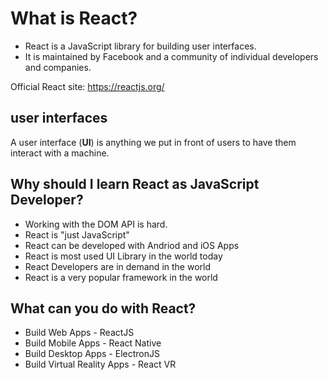 # What is React?

- React is a JavaScript library for building user interfaces.
- It is maintained by Facebook and a community of individual developers and companies.

Official React site: https://reactjs.org/

## user interfaces

A user interface (**UI**) is anything we put in front of users to have them interact with a machine.

## Why should I learn React as JavaScript Developer?

- Working with the DOM API is hard.
- React is "just JavaScript"
- React can be developed with Andriod and iOS Apps
- React is most used UI Library in the world today
- React Developers are in demand in the world
- React is a very popular framework in the world

## What can you do with React?

- Build Web Apps - ReactJS
- Build Mobile Apps - React Native
- Build Desktop Apps - ElectronJS
- Build Virtual Reality Apps - React VR
